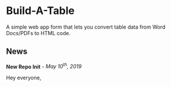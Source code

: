 # Build-A-Table

A simple web app form that lets you convert table data from Word Docs/PDFs to HTML code.

## News

**New Repo Init** - *May 10<sup>th</sup>, 2019*

Hey everyone, 